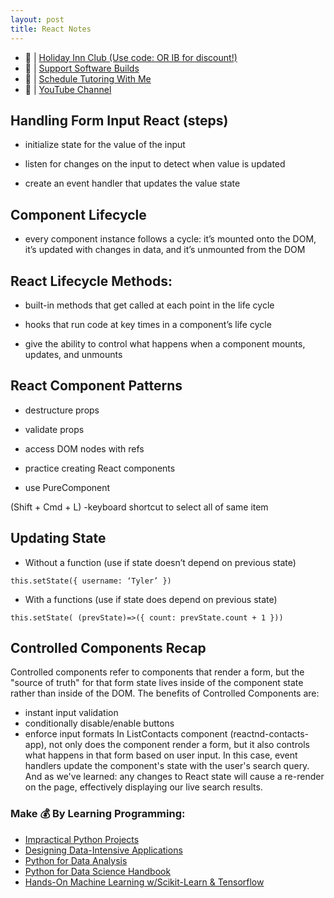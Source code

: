 ```yaml
---
layout: post
title: React Notes
---
```


- 🔗 | [Holiday Inn Club (Use code: OR IB for discount!)](https://holidayinnclub.com/)
- 🔗 | [Support Software Builds](https://www.buymeacoffee.com/kadad1312d)
- 🔗 | [Schedule Tutoring With Me](https://www.calendly.com/kadad1312)
- 🔗 | [YouTube Channel](https://www.youtube.com/@RealKhaledAdad)

## Handling Form Input React (steps)

- initialize state for the value of the input

- listen for changes on the input to detect when value is updated

- create an event handler that updates the value state

## Component Lifecycle

- every component instance follows a cycle: it’s mounted onto the DOM, it’s updated with changes in data, and it’s unmounted from the DOM 

## React Lifecycle Methods:

- built-in methods that get called at each point in the life cycle

- hooks that run code at key times in a component’s life cycle

- give the ability to control what happens when a component mounts, updates, and unmounts

## React Component Patterns

- destructure props

- validate props

- access DOM nodes with refs

- practice creating React components

- use PureComponent

(Shift + Cmd + L) -keyboard shortcut to select all of same item

## Updating State

- Without a function (use if state doesn’t depend on previous state)

`
this.setState({
	username: ‘Tyler’
})
`
- With a functions (use if state does depend on previous state)

`
this.setState( (prevState)=>({
	count: prevState.count + 1
}))
`
## Controlled Components Recap
Controlled components refer to components that render a form, but the "source of truth" for that form state lives inside of the component state rather than inside of the DOM. The benefits of Controlled Components are:

- instant input validation
- conditionally disable/enable buttons
- enforce input formats
In ListContacts component (reactnd-contacts-app), not only does the component render a form, but it also controls what happens in that form based on user input. In this case, event handlers update the component's state with the user's search query. And as we've learned: any changes to React state will cause a re-render on the page, effectively displaying our live search results.

### Make 💰 By Learning Programming:

- [Impractical Python Projects](https://amzn.to/3JpCpWH)
- [Designing Data-Intensive Applications](https://amzn.to/3Hgh5Sj)
- [Python for Data Analysis](https://amzn.to/3D0C8pl)
- [Python for Data Science Handbook](https://amzn.to/3XnZ1ez)
- [Hands-On Machine Learning w/Scikit-Learn & Tensorflow](https://amzn.to/3QTWoyt)

<br>